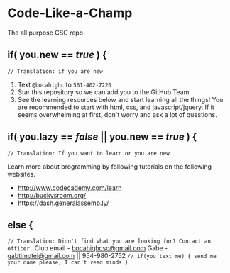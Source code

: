 Code-Like-a-Champ
=================

The all purpose CSC repo

## if( you.new == *true* ) {
`// Translation: if you are new`

1. Text `@bocahighc` to `561-402-7220`
2. Star this repository so we can add you to the GitHub Team
3. See the learning resources below and start learning all the things! You are recommended to start with html, css, and javascript/jquery. If it seems overwhelming at first, don't worry and ask a lot of questions.

## if( you.lazy == *false* || you.new == *true* ) {
`// Translation: If you want to learn or you are new`

Learn more about programming by following tutorials on the following websites.
- http://www.codecademy.com/learn
- http://buckysroom.org/
- https://dash.generalassemb.ly/

## else {
`// Translation: Didn't find what you are looking for? Contact an officer.`
Club email - bocahighcsc@gmail.com
Gabe - gabtimotei@gmail.com || 954-980-2752 
`// if(you text me) { send me your name please, I can't read minds }`
